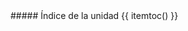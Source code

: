 <div markdown="1" class="cuadro cuadro-indice">
##### Índice de la unidad
  {{ itemtoc() }}
</div> 
<div class="page-break"></div>
